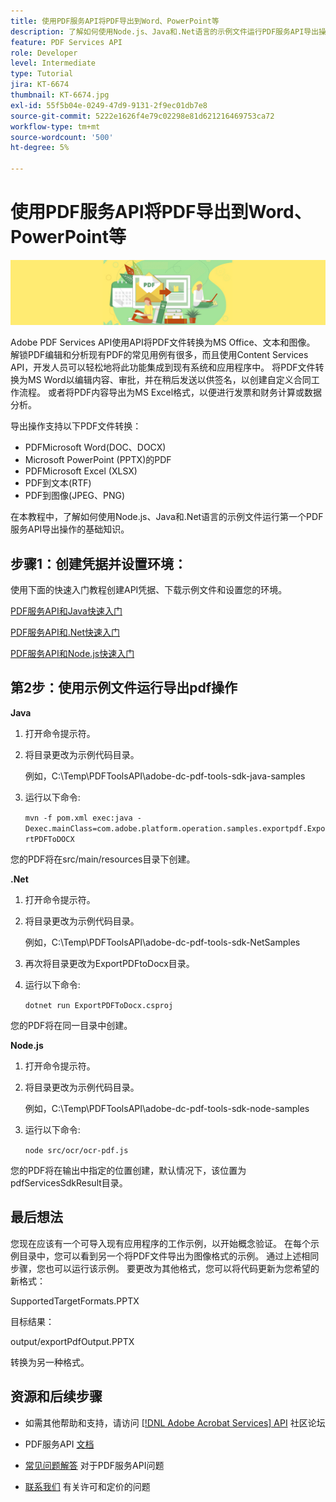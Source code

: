```yaml
---
title: 使用PDF服务API将PDF导出到Word、PowerPoint等
description: 了解如何使用Node.js、Java和.Net语言的示例文件运行PDF服务API导出操作
feature: PDF Services API
role: Developer
level: Intermediate
type: Tutorial
jira: KT-6674
thumbnail: KT-6674.jpg
exl-id: 55f5b04e-0249-47d9-9131-2f9ec01db7e8
source-git-commit: 5222e1626f4e79c02298e81d621216469753ca72
workflow-type: tm+mt
source-wordcount: '500'
ht-degree: 5%

---
```


# 使用PDF服务API将PDF导出到Word、PowerPoint等

![创建PDF主页横幅](assets/ExportPDF_hero.jpg)

Adobe PDF Services API使用API将PDF文件转换为MS Office、文本和图像。 解锁PDF编辑和分析现有PDF的常见用例有很多，而且使用Content Services API，开发人员可以轻松地将此功能集成到现有系统和应用程序中。 将PDF文件转换为MS Word以编辑内容、审批，并在稍后发送以供签名，以创建自定义合同工作流程。 或者将PDF内容导出为MS Excel格式，以便进行发票和财务计算或数据分析。

导出操作支持以下PDF文件转换：

* PDFMicrosoft Word(DOC、DOCX)
* Microsoft PowerPoint (PPTX)的PDF
* PDFMicrosoft Excel (XLSX)
* PDF到文本(RTF)
* PDF到图像(JPEG、PNG)

在本教程中，了解如何使用Node.js、Java和.Net语言的示例文件运行第一个PDF服务API导出操作的基础知识。

## 步骤1：创建凭据并设置环境：

使用下面的快速入门教程创建API凭据、下载示例文件和设置您的环境。

[PDF服务API和Java快速入门](gettingstartedjava.md)

[PDF服务API和.Net快速入门](gettingstartednet.md)

[PDF服务API和Node.js快速入门](createpdffromhtml.md)

## 第2步：使用示例文件运行导出pdf操作

**Java**

1. 打开命令提示符。

1. 将目录更改为示例代码目录。

   例如，C:\Temp\PDFToolsAPI\adobe-dc-pdf-tools-sdk-java-samples

1. 运行以下命令:

   `mvn -f pom.xml exec:java -Dexec.mainClass=com.adobe.platform.operation.samples.exportpdf.ExportPDFToDOCX`

您的PDF将在src/main/resources目录下创建。

**.Net**

1. 打开命令提示符。

1. 将目录更改为示例代码目录。

   例如，C:\Temp\PDFToolsAPI\adobe-dc-pdf-tools-sdk-NetSamples

1. 再次将目录更改为ExportPDFtoDocx目录。

1. 运行以下命令:

   `dotnet run ExportPDFToDocx.csproj`

您的PDF将在同一目录中创建。

**Node.js**

1. 打开命令提示符。

1. 将目录更改为示例代码目录。

   例如，C:\Temp\PDFToolsAPI\adobe-dc-pdf-tools-sdk-node-samples

1. 运行以下命令:

   `node src/ocr/ocr-pdf.js`

您的PDF将在输出中指定的位置创建，默认情况下，该位置为pdfServicesSdkResult目录。

## 最后想法

您现在应该有一个可导入现有应用程序的工作示例，以开始概念验证。 在每个示例目录中，您可以看到另一个将PDF文件导出为图像格式的示例。 通过上述相同步骤，您也可以运行该示例。 要更改为其他格式，您可以将代码更新为您希望的新格式：

SupportedTargetFormats.PPTX

目标结果：

output/exportPdfOutput.PPTX

转换为另一种格式。

## 资源和后续步骤

* 如需其他帮助和支持，请访问 [[!DNL Adobe Acrobat Services] API](https://community.adobe.com/t5/document-cloud-sdk/bd-p/Document-Cloud-SDK?page=1&amp;sort=latest_replies&amp;filter=all) 社区论坛

* PDF服务API [文档](https://www.adobe.com/go/pdftoolsapi_doc)

* [常见问题解答](https://community.adobe.com/t5/document-cloud-sdk/faq-for-document-services-pdf-tools-api/m-p/10726197) 对于PDF服务API问题

* [联系我们](https://www.adobe.com/go/pdftoolsapi_requestform) 有关许可和定价的问题
